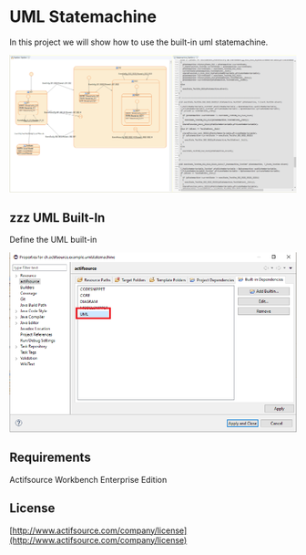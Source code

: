 # UML Statemachine
In this project we will show how to use the built-in uml statemachine.

![Uml Statemachine](images/umlstatemachine.png)


## zzz UML Built-In
Define the UML built-in

![Uml Statemachine Built-In](images/umlbuiltin.png)

## Requirements
Actifsource Workbench Enterprise Edition

## License
[http://www.actifsource.com/company/license](http://www.actifsource.com/company/license)

